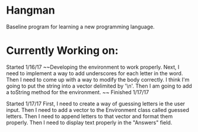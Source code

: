 # Hangman

Baseline program for learning a new programming language. 

# Currently Working on:
Started 1/16/17
~~Developing the environment to work properly. Next, I need to implement a way to add underscores for each letter in the word. Then I need to come up with a way to modify the body correctly. I think I'm going to put the string into a vector delimited by '\n'. Then I am going to add a toString method for the environment. ~~
Finished 1/17/17

Started 1/17/17
First, I need to create a way of guessing letters ie the user input. 
Then I need to add a vector to the Environment class called guessed letters. 
Then I need to append letters to that vector and format them properly. 
Then I need to display text properly in the "Answers" field.
